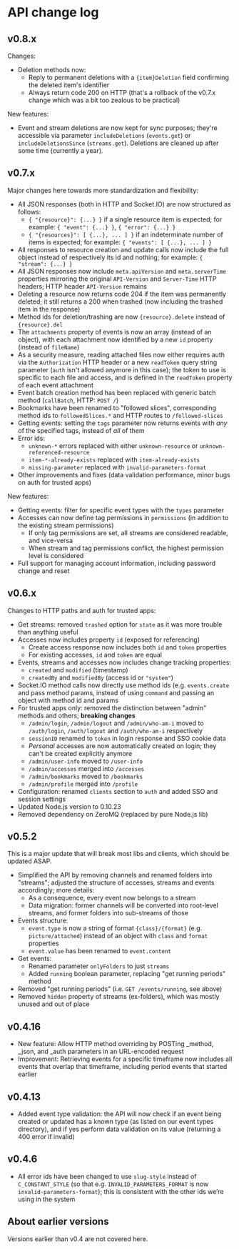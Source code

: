 # API change log

## v0.8.x

Changes:

- Deletion methods now:
    - Reply to permanent deletions with a `{item}Deletion` field confirming the deleted item's identifier
    - Always return code 200 on HTTP (that's a rollback of the v0.7.x change which was a bit too zealous to be practical)

New features:

- Event and stream deletions are now kept for sync purposes; they're accessible via parameter `includeDeletions` (`events.get`) or `includeDeletionsSince` (`streams.get`). Deletions are cleaned up after some time (currently a year).


## v0.7.x

Major changes here towards more standardization and flexibility:

- All JSON responses (both in HTTP and Socket.IO) are now structured as follows:
    - `{ "{resource}": {...} }` if a single resource item is expected; for example: `{ "event": {...} }`, `{ "error": {...} }`
    - `{ "{resources}": [ {...}, ... ] }` if an indeterminate number of items is expected; for example: `{ "events": [ {...}, ... ] }`
- All responses to resource creation and update calls now include the full object instead of respectively its id and nothing; for example: `{ "stream": {...} }`
- All JSON responses now include `meta.apiVersion` and `meta.serverTime` properties mirroring the original `API-Version` and `Server-Time` HTTP headers; HTTP header `API-Version` remains
- Deleting a resource now returns code 204 if the item was permanently deleted; it still returns a 200 when trashed (now including the trashed item in the response)
- Method ids for deletion/trashing are now `{resource}.delete` instead of `{resource}.del`
- The `attachments` property of events is now an array (instead of an object), with each attachment now identified by a new `id` property (instead of `fileName`)
- As a security measure, reading attached files now either requires auth via the `Authorization` HTTP header or a new `readToken` query string parameter (`auth` isn't allowed anymore in this case); the token to use is specific to each file and access, and is defined in the `readToken` property of each event attachment
- Event batch creation method has been replaced with generic batch method (`callBatch`, HTTP: `POST /`)
- Bookmarks have been renamed to "followed slices", corresponding method ids to `followedSlices.*` and HTTP routes to `/followed-slices`
- Getting events: setting the `tags` parameter now returns events with *any* of the specified tags, instead of *all* of them
- Error ids:
    - `unknown-*` errors replaced with either `unknown-resource` or `unknown-referenced-resource`
    - `item-*-already-exists` replaced with `item-already-exists`
    - `missing-parameter` replaced with `invalid-parameters-format`
- Other improvements and fixes (data validation performance, minor bugs on auth for trusted apps)

New features:

- Getting events: filter for specific event types with the `types` parameter
- Accesses can now define tag permissions in `permissions` (in addition to the existing stream permissions)
    - If only tag permissions are set, all streams are considered readable, and vice-versa
    - When stream and tag permissions conflict, the highest permission level is considered
- Full support for managing account information, including password change and reset


## v0.6.x

Changes to HTTP paths and auth for trusted apps:

- Get streams: removed `trashed` option for `state` as it was more trouble than anything useful
- Accesses now includes property `id` (exposed for referencing)
    - Create access response now includes both `id` and `token` properties
    - For existing accesses, `id` and `token` are equal
- Events, streams and accesses now includes change tracking properties:
    - `created` and `modified` (timestamp)
    - `createdBy` and `modifiedBy` (access id or `"system"`)
- Socket.IO method calls now directly use method ids (e.g. `events.create`  and pass method params, instead of using `command` and passing an object with method id and params
- For trusted apps only: removed the distinction between "admin" methods and others; **breaking changes**
    - `/admin/login`, `/admin/logout` and `/admin/who-am-i` moved to `/auth/login`, `/auth/logout` and `/auth/who-am-i` respectively
    - `sessionID` renamed to `token` in login response and SSO cookie data
    - *Personal* accesses are now automatically created on login; they can't be created explicitly anymore
    - `/admin/user-info` moved to `/user-info`
    - `/admin/accesses` merged into `/accesses`
    - `/admin/bookmarks` moved to `/bookmarks`
    - `/admin/profile` merged into `/profile`
- Configuration: renamed `clients` section to `auth` and added SSO and session settings
- Updated Node.js version to 0.10.23
- Removed dependency on ZeroMQ (replaced by pure Node.js lib)


## v0.5.2

This is a major update that will break most libs and clients, which should be updated ASAP.

- Simplified the API by removing channels and renamed folders into "streams"; adjusted the structure of accesses, streams and events accordingly; more details:
	- As a consequence, every event now belongs to a stream
	- Data migration: former channels will be converted into root-level streams, and former folders into sub-streams of those
- Events structure:
	- `event.type` is now a string of format `{class}/{format}` (e.g. `picture/attached`) instead of an object with `class` and `format` properties
	- `event.value` has been renamed to `event.content`
- Get events:
	- Renamed parameter `onlyFolders` to just `streams`
	- Added `running` boolean parameter, replacing "get running periods" method
- Removed "get running periods" (i.e. `GET /events/running`, see above)
- Removed `hidden` property of streams (ex-folders), which was mostly unused and out of place


## v0.4.16

- New feature: Allow HTTP method overriding by POSTing _method, _json, and _auth parameters in an URL-encoded request
- Improvement: Retrieving events for a specific timeframe now includes all events that overlap that timeframe, including period events that started earlier


## v0.4.13

- Added event type validation: the API will now check if an event being created or updated has a known type (as listed on our event types directory), and if yes perform data validation on its value (returning a 400 error if invalid)


## v0.4.6

- All error ids have been changed to use `slug-style` instead of `C_CONSTANT_STYLE` (so that e.g. `INVALID_PARAMETERS_FORMAT` is now `invalid-parameters-format`); this is consistent with the other ids we’re using in the system


## About earlier versions

Versions earlier than v0.4 are not covered here.
